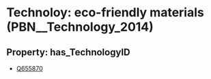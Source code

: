 # Technoloy: __eco-friendly materials__ (PBN__Technology_2014)

## Property: has_TechnologyID

* [Q655870](Q655870)

